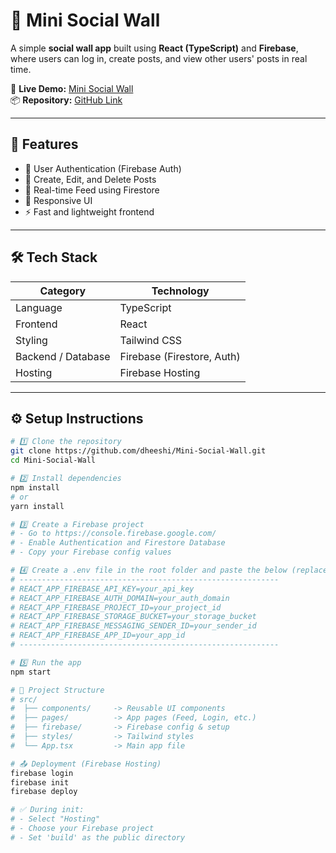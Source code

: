 # 🧱 Mini Social Wall

A simple **social wall app** built using **React (TypeScript)** and **Firebase**, where users can log in, create posts, and view other users' posts in real time.

🔗 **Live Demo:** [Mini Social Wall](https://react-typescript-project-4ac66.firebaseapp.com/)  
📦 **Repository:** [GitHub Link](https://github.com/dheeshi/Mini-Social-Wall)

---

## 🚀 Features

- 🔐 User Authentication (Firebase Auth)
- 📝 Create, Edit, and Delete Posts
- 💬 Real-time Feed using Firestore
- 📱 Responsive UI
- ⚡ Fast and lightweight frontend

---

## 🛠️ Tech Stack

| Category | Technology |
|-----------|-------------|
| Language | TypeScript |
| Frontend | React |
| Styling | Tailwind CSS |
| Backend / Database | Firebase (Firestore, Auth) |
| Hosting | Firebase Hosting |

---

## ⚙️ Setup Instructions

```bash
# 1️⃣ Clone the repository
git clone https://github.com/dheeshi/Mini-Social-Wall.git
cd Mini-Social-Wall

# 2️⃣ Install dependencies
npm install
# or
yarn install

# 3️⃣ Create a Firebase project
# - Go to https://console.firebase.google.com/
# - Enable Authentication and Firestore Database
# - Copy your Firebase config values

# 4️⃣ Create a .env file in the root folder and paste the below (replace with your Firebase config)
# ----------------------------------------------------------
# REACT_APP_FIREBASE_API_KEY=your_api_key
# REACT_APP_FIREBASE_AUTH_DOMAIN=your_auth_domain
# REACT_APP_FIREBASE_PROJECT_ID=your_project_id
# REACT_APP_FIREBASE_STORAGE_BUCKET=your_storage_bucket
# REACT_APP_FIREBASE_MESSAGING_SENDER_ID=your_sender_id
# REACT_APP_FIREBASE_APP_ID=your_app_id
# ----------------------------------------------------------

# 5️⃣ Run the app
npm start

# 🧩 Project Structure
# src/
#  ├── components/     -> Reusable UI components
#  ├── pages/          -> App pages (Feed, Login, etc.)
#  ├── firebase/       -> Firebase config & setup
#  ├── styles/         -> Tailwind styles
#  └── App.tsx         -> Main app file

# 📤 Deployment (Firebase Hosting)
firebase login
firebase init
firebase deploy

# ✅ During init:
# - Select "Hosting"
# - Choose your Firebase project
# - Set 'build' as the public directory
